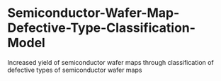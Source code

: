 # Semiconductor-Wafer-Map-Defective-Type-Classification-Model
Increased yield of semiconductor wafer maps through classification of defective types of semiconductor wafer maps
